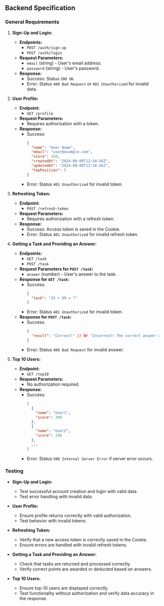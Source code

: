 ## Backend Specification

### General Requirements

1. **Sign-Up and Login:**

   - **Endpoints:**
     - `POST /auth/sign-up`
     - `POST /auth/login`
   - **Request Parameters:**
     - `email` (string) - User's email address.
     - `password` (string) - User's password.
   - **Response:**
     - Success: Status `200 OK`.
     - Error: Status `400 Bad Request` or `401 Unauthorized` for invalid data.

2. **User Profile:**

   - **Endpoint:**
     - `GET /profile`
   - **Request Parameters:**
     - Requires authorization with a token.
   - **Response:**
     - Success:
       ```json
       {
         "name": "User Name",
         "email": "user@example.com",
         "score": 150,
         "createdAt": "2024-08-09T12:34:56Z",
         "updatedAt": "2024-08-09T12:34:56Z",
         "topPosition": 5
       }
       ```
     - Error: Status `401 Unauthorized` for invalid token.

3. **Refreshing Token:**

   - **Endpoint:**
     - `POST /refresh-token`
   - **Request Parameters:**
     - Requires authorization with a refresh token.
   - **Response:**
     - Success: Access token is saved in the Cookie.
     - Error: Status `401 Unauthorized` for invalid refresh token.

4. **Getting a Task and Providing an Answer:**

   - **Endpoints:**
     - `GET /task`
     - `POST /task`
   - **Request Parameters for `POST /task`:**
     - `answer` (number) - User's answer to the task.
   - **Response for `GET /task`:**
     - Success:
       ```json
       {
         "task": "33 + 99 = ?"
       }
       ```
     - Error: Status `401 Unauthorized` for invalid token.
   - **Response for `POST /task`:**
     - Success:
       ```json
       {
         "result": "Correct!" // Or "Incorrect! The correct answer was X."
       }
       ```
     - Error: Status `400 Bad Request` for invalid answer.

5. **Top 10 Users:**
   - **Endpoint:**
     - `GET /top10`
   - **Request Parameters:**
     - No authorization required.
   - **Response:**
     - Success:
       ```json
       [
         {
           "name": "User1",
           "score": 300
         },
         {
           "name": "User2",
           "score": 290
         },
         ...
       ]
       ```
     - Error: Status `500 Internal Server Error` if server error occurs.

### Testing

- **Sign-Up and Login:**

  - Test successful account creation and login with valid data.
  - Test error handling with invalid data.

- **User Profile:**

  - Ensure profile returns correctly with valid authorization.
  - Test behavior with invalid tokens.

- **Refreshing Token:**

  - Verify that a new access token is correctly saved in the Cookie.
  - Ensure errors are handled with invalid refresh tokens.

- **Getting a Task and Providing an Answer:**

  - Check that tasks are returned and processed correctly.
  - Verify correct points are awarded or deducted based on answers.

- **Top 10 Users:**
  - Ensure top-10 users are displayed correctly.
  - Test functionality without authorization and verify data accuracy in the response.
